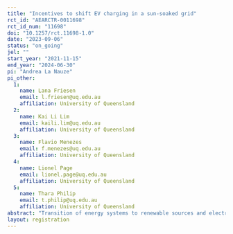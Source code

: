 ```yaml
---
title: "Incentives to shift EV charging in a sun-soaked grid"
rct_id: "AEARCTR-0011698"
rct_id_num: "11698"
doi: "10.1257/rct.11698-1.0"
date: "2023-09-06"
status: "on_going"
jel: ""
start_year: "2021-11-15"
end_year: "2024-06-30"
pi: "Andrea La Nauze"
pi_other:
  1:
    name: Lana Friesen
    email: l.friesen@uq.edu.au
    affiliation: University of Queensland
  2:
    name: Kai Li Lim
    email: kaili.lim@uq.edu.au
    affiliation: University of Queensland
  3:
    name: Flavio Menezes
    email: f.menezes@uq.edu.au
    affiliation: University of Queensland
  4:
    name: Lionel Page
    email: lionel.page@uq.edu.au
    affiliation: University of Queensland
  5:
    name: Thara Philip
    email: t.philip@uq.edu.au
    affiliation: University of Queensland
abstract: "Transition of energy systems to renewable sources and electrification of transportation are key components of most net-zero emission pathways. Electric vehicles could act as ``batteries on wheels’’ to help stabilize the grid and store energy from times of peak renewable production to times of peak consumption, or they could put increasing pressure on the grid if they add to peak demand. We randomly assign vehicle owners to receive incentives to shift charging of electric vehicles towards times of abundant solar generation and away from times when solar generation falls and other sources of demand peak. We implement the experiment using novel telematics data to measure volume and time of charge for over 400 vehicles in Australia. We compare the results of the trial to expert predictions. "
layout: registration
---
```


